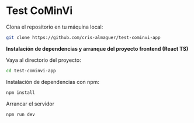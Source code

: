 # Test CoMinVi 

Clona el repositorio en tu máquina local:

```bash
git clone https://github.com/cris-almaguer/test-cominvi-app
```

**Instalación de dependencias y arranque del proyecto frontend (React TS)**

Vaya al directorio del proyecto:

```bash
cd test-cominvi-app
```

Instalación de dependencias con npm:

```bash
npm install
```

Arrancar el servidor

```bash
npm run dev
```
